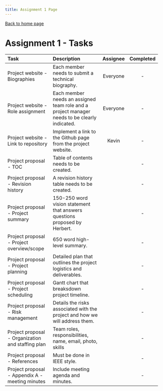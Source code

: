 ```yaml
---
title: Assignment 1 Page
---
```


[Back to home page](https://kevbot.github.io/cmpt275_fa2019_team8/)

# Assignment 1 - Tasks 

| Task | Description | Assignee | Completed |
| :----- | :----- | :-----: | :-----: | 
| Project website - Biographies  | Each member needs to submit a technical biography. | Everyone  | -  |
| Project website - Role assignment | Each member needs an assigned team role and a project manager needs to be clearly indicated. | Everyone  | -  
| Project website - Link to repository | Implement a link to the Github page from the project website.  | Kevin | - |
| Project proposal -  TOC | Table of contents needs to be created. |  |  - |
| Project proposal -  Revision history | A revision history table needs to be created. |   | -  |
| Project proposal -  Project summary | 150-250 word vision statement that answers questions proposed by Herbert. |   |  - |
| Project proposal -  Project overview/scope | 650 word high-level summary.  |   |  -  |
| Project proposal -  Project planning | Detailed plan that outlines the project logistics and deliverables. |   | - |
| Project proposal -  Project scheduling | Gantt chart that breaksdown project timeline.  |   | - |
| Project proposal -  Risk management | Details the risks associated with the project and how we will address them. |   |  - |
| Project proposal -  Organization and staffing plan | Team roles, responsibilities, name, email, photo, skills  |   |  - |
| Project proposal -  References | Must be done in IEEE style.  |   | -  |
| Project proposal -  Appendix A - meeting minutes |  Include meeting agenda and minutes. |   | -  |

